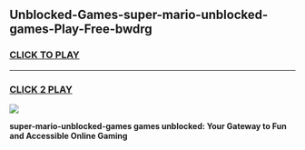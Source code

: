 
## Unblocked-Games-super-mario-unblocked-games-Play-Free-bwdrg
<h3>
<a href="https://premium76.site?title=super-mario-unblocked-games&ref=18A1">CLICK TO PLAY</a></h3>
<hr>

<h3>
<a href="https://premium76.site?title=super-mario-unblocked-games&ref=18A1">CLICK 2 PLAY</a>
  
</h3>

<a href="https://premium76.site?title=super-mario-unblocked-games&ref=18A1"><img src="https://clearcache.store/games.png"></a>


**super-mario-unblocked-games games unblocked: Your Gateway to Fun and Accessible Online Gaming**
